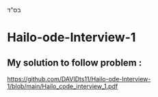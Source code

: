 בס"ד


# Hailo-ode-Interview-1
## My solution to follow problem :
https://github.com/DAVIDts11/Hailo-ode-Interview-1/blob/main/Hailo_code_interview_1.pdf

